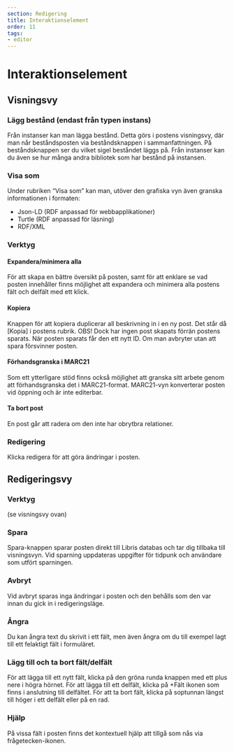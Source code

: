 ```yaml
---
section: Redigering
title: Interaktionselement
order: 11
tags:
- editor
---
```


# Interaktionselement


## Visningsvy

### Lägg bestånd (endast från typen instans)
Från instanser kan man lägga bestånd. Detta görs i postens visningsvy, där man når beståndsposten via beståndsknappen i sammanfattningen. På beståndsknappen ser du vilket sigel beståndet läggs på. Från instanser kan du även se hur många andra bibliotek som har bestånd på instansen.



### Visa som
Under rubriken “Visa som” kan man, utöver den grafiska vyn även granska informationen i formaten:
  * Json-LD (RDF anpassad för webbapplikationer) 
  * Turtle (RDF anpassad för läsning)
  * RDF/XML



### Verktyg


#### Expandera/minimera alla
För att skapa en bättre översikt på posten, samt för att enklare se vad posten innehåller finns möjlighet att expandera och minimera alla postens fält och delfält med ett klick.



#### Kopiera
Knappen för att kopiera duplicerar all beskrivning in i en ny post. Det står då [Kopia] i postens rubrik. 
OBS! Dock har ingen post skapats förrän postens sparats. När posten sparats får den ett nytt ID. Om man avbryter utan att spara försvinner posten.



#### Förhandsgranska i MARC21
Som ett ytterligare stöd finns också möjlighet att granska sitt arbete genom att förhandsgranska det i MARC21-format. MARC21-vyn konverterar posten vid öppning och är inte editerbar.



#### Ta bort post 
En post går att radera om den inte har obrytbra relationer.



### Redigering
Klicka redigera för att göra ändringar i posten. 



## Redigeringsvy

### Verktyg
(se visningsvy ovan)



### Spara
Spara-knappen sparar posten direkt till Libris databas och tar dig tillbaka till visningsvyn. Vid sparning uppdateras uppgifter för tidpunk och användare som utfört sparningen.



### Avbryt
Vid avbryt sparas inga ändringar i posten och den behålls som den var innan du gick in i redigeringsläge.



### Ångra
Du kan ångra text du skrivit i ett fält, men även ångra om du till exempel lagt till ett felaktigt fält i formuläret.



### Lägg till och ta bort fält/delfält
För att lägga till ett nytt fält, klicka på den gröna runda knappen med ett plus nere i högra hörnet. 
För att lägga till ett delfält, klicka på +Fält ikonen som finns i anslutning till delfältet.
För att ta bort fält, klicka på soptunnan längst till höger i ett delfält eller på en rad. 



### Hjälp
På vissa fält i posten finns det kontextuell hjälp att tillgå som nås via frågetecken-ikonen.

[^1]:	librispraxis

